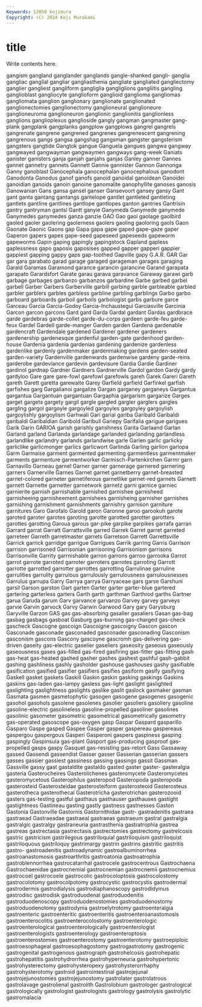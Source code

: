 ```yaml
---
Keywords: 12050 kojimura
Copyright: (C) 2024 Koji Murakami
---
```


# title

Write contents here.



 gangism gangland ganglander ganglands gangle-shanked
gangli- ganglia gangliac ganglial gangliar gangliasthenia gangliate gangliated gangliectomy ganglier
gangliest gangliform gangliglia gangliglions gangliitis gangling ganglioblast gangliocyte ganglioform ganglioid
ganglioma gangliomas gangliomata ganglion ganglionary ganglionate ganglionated ganglionectomies ganglionectomy ganglioneural
ganglioneure ganglioneuroma ganglioneuron ganglionic ganglionitis ganglionless ganglions ganglioplexus ganglioside gangly
gangman gangmaster gang-plank gangplank gangplanks gangplow gangplows gangrel gangrels gangrenate
gangrene gangrened gangrenes gangrenescent gangrening gangrenous gangs gangsa gangshag gangsman
gangster gangsterism gangsters gangtide Gangtok gangue Ganguela gangues gangwa gangway
gangwayed gangwayman gangwaymen gangways gang-week Ganiats ganister ganisters ganja ganjah
ganjahs ganjas Ganley ganner Gannes gannet gannetry gannets Gannett Gannie
gannister Gannon Gannonga Ganny ganoblast Ganocephala ganocephalan ganocephalous ganodont Ganodonta
Ganodus ganof ganofs ganoid ganoidal ganoidean Ganoidei ganoidian ganoids ganoin
ganoine ganomalite ganophyllite ganoses ganosis Ganowanian Gans gansa gansel ganser
Gansevoort gansey gansy Gant gant ganta gantang gantangs gantelope gantlet
gantleted gantleting gantlets gantline gantlines gantlope gantlopes ganton gantries Gantrisin
gantry gantryman gantsl Gantt ganyie Ganymeda Ganymede ganymede Ganymedes ganymedes
ganza ganzie GAO Gao gaol gaolage gaolbird gaoled gaoler gaolering
gaolerness gaolers gaoling gaoloring gaols Gaon Gaonate Gaonic Gaons gap
Gapa gapa gape gaped gape-gaze gaper Gaperon gapers gapes gape-seed
gapeseed gapeseeds gapeworm gapeworms Gapin gaping gapingly gapingstock Gapland gapless
gaplessness gapo gaposis gaposises gapped gapper gapperi gappier gappiest gapping
gappy gaps gap-toothed Gapville gapy G.A.R. GAR Gar gar gara
garabato garad garage garaged garageman garages garaging Garald Garamas Garamond
garance garancin garancine Garand garapata garapato Garardsfort Garate garau garava
garavance Garaway garawi garb garbage garbages garbanzo garbanzos garbardine Garbe
garbed garbel garbell Garber Garbers Garberville garbill garbing garble garbleable
garbled garbler garblers garbles garbless garbline garbling garblings Garbo garbo
garboard garboards garboil garboils garbologist garbs garbure garce Garceau Garcia
Garcia-Godoy Garcia-Inchaustegui Garciasville Garcinia Garcon garcon garcons Gard gard Garda
Gardal gardant Gardas gardbrace garde gardebras garde-collet garde-du-corps gardeen garde-feu
garde-feux Gardel Gardell garde-manger Garden garden Gardena gardenable gardencraft Gardendale
gardened Gardener gardener gardeners gardenership gardenesque gardenful garden-gate gardenhood garden-house
Gardenia gardenia gardenias gardening gardenize gardenless gardenlike gardenly gardenmaker gardenmaking
gardens garden-seated garden-variety Gardenville gardenwards gardenwise gardeny garde-reins garderobe gardeviance
gardevin gardevisure Gardia Gardie Gardiner gardinol gardnap Gardner Gardners Gardnerville
Gardol gardon Gardy gardy gardyloo Gare gare gare-fowl garefowl garefowls
gareh Garek Gareri Gareth gareth Garett garetta garewaite Garey Garfield
garfield Garfinkel garfish garfishes garg Gargalianoi gargalize Gargan garganey garganeys
Gargantua gargantua Gargantuan gargantuan Gargaphia gargarism gargarize Garges garget gargets
gargety gargil gargle gargled gargler garglers gargles gargling gargol gargoyle
gargoyled gargoyles gargoyley gargoylish gargoylishly gargoylism Garhwali Gari garial gariba
Garibald Garibaldi garibaldi Garibaldian Garibold Garibull Gariepy Garifalia garigue garigues
Garik Garin GARIOA garish garishly garishness Garita Garlaand Garlan Garland
garland Garlanda garlandage garlanded garlanding garlandless garlandlike garlandry garlands garlandwise
garle Garlen garlic garlicky garliclike garlicmonger garlics garlicwort Garlinda Garling
garlion garlopa Garm Garmaise garment garmented garmenting garmentless garmentmaker garments
garmenture garmentworker Garmisch-Partenkirchen Garmr garn Garnavillo Garneau garnel Garner garner
garnerage garnered garnering garners Garnerville Garnes Garnet garnet garnetberry garnet-breasted
garnet-colored garneter garnetiferous garnetlike garnet-red garnets Garnett garnett Garnette garnetter
garnetwork garnetz garni garnice garniec garnierite garnish garnishable garnished garnishee
garnisheed garnisheeing garnisheement garnishees garnisheing garnisher garnishes garnishing garnishment garnishments
garnishry garnison garniture garnitures Garo Garofalo Garold garon Garonne garoo
garookuh garote garoted garoter garotes garoting garotte garotted garotter garotters
garottes garotting Garoua garous gar-pike garpike garpikes garrafa garran Garrard
garrat Garratt Garrattsville garred Garrek Garret garret garreted garreteer Garreth
garretmaster garrets Garretson Garrett Garrettsville Garrick garrick garridge garrigue Garrigues
Garrik garring Garris Garrison garrison garrisoned Garrisonian garrisoning Garrisonism garrisons
Garrisonville Garrity garrnishable garron garrons garroo garrooka Garrot garrot garrote
garroted garroter garroters garrotes garroting Garrott garrotte garrotted garrotter garrottes
garrotting Garrulinae garruline garrulities garrulity garrulous garrulously garrulousness garrulousnesses Garrulus
garrupa Garry Garrya garrya Garryaceae gars garse Garshuni garsil Garson
garston Gart garten Garter garter garter-blue gartered gartering garterless garters
Garth garth garthman Garthrod garths Gartner garua Garuda garum Garv
garvance garvanzo Garvey garvey garveys garvie Garvin garvock Garvy Garwin
Garwood Gary gary Garysburg Garyville Garzon GAS gas gas-absorbing gasalier
gasaliers Gasan gas-bag gasbag gasbags gasboat Gasburg gas-burning gas-charged gas-check
gascheck Gascogne gascoign Gascoigne gascoigny Gascon gascon Gasconade gasconade gasconaded
gasconader gasconading Gasconism gasconism gascons Gascony gascoyne gascromh gas-delivering gas-driven
gaseity gas-electric gaselier gaseliers gaseosity gaseous gaseously gaseousness gases gas-filled
gas-fired gasfiring gas-fitter gas-fitting gash gas-heat gas-heated gashed gasher gashes
gashest gashful gash-gabbit gashing gashliness gashly gasholder gashouse gashouses gashy
gasifiable gasification gasified gasifier gasifiers gasifies gasiform gasify gasifying Gaskell
gasket gaskets Gaskill Gaskin gaskin gasking gaskings Gaskins gaskins gas-laden
gas-lampy gasless gas-light gaslight gaslighted gaslighting gaslightness gaslights gaslike gaslit
gaslock gasmaker gasman Gasmata gasmen gasmetophytic gasogen gasogene gasogenes gasogenic
gasohol gasohols gasolene gasolenes gasolier gasoliers gasoliery gasoline gasoline-electric gasolineless
gasoline-propelled gasoliner gasolines gasolinic gasometer gasometric gasometrical gasometrically gasometry gas-operated
gasoscope gas-oxygen gasp Gaspar Gaspard gasparillo Gasparo Gaspe gasped Gaspee
Gasper gasper gaspereau gaspereaus gaspergou gaspergous Gasperi Gasperoni gaspers gaspiness
gasping gaspingly Gaspinsula gas-plant Gasport gas-producing gasproof gas-propelled gasps gaspy
Gasquet gas-resisting gas-retort Gass Gassaway gassed Gassendi gassendist Gasser gasser
Gasserian gasserian gassers gasses gassier gassiest gassiness gassing gassings gassit
Gassman Gassville gassy gast gastaldite gastaldo gasted gaster gaster- gasteralgia
gasteria Gasterocheires Gasterolichenes gasteromycete Gasteromycetes gasteromycetous Gasterophilus gasteropod Gasteropoda gasteropoda
gasterosteid Gasterosteidae gasterosteiform gasterosteoid Gasterosteus gasterotheca gasterothecal Gasterotricha gasterotrichan gasterozooid
gasters gas-testing gastful gasthaus gasthauser gasthauses gastight gastightness Gastineau gasting
gastly gastness gastnesses Gaston Gastonia Gastonville Gastornis Gastornithidae gastr- gastradenitis
gastraea gastraead Gastraeadae gastraeal gastraeas gastraeum gastral gastralgia gastralgic gastralgy
gastraneuria gastrasthenia gastratrophia gastrea gastreas gastrectasia gastrectasis gastrectomies gastrectomy gastrelcosis
gastric gastricism gastrilegous gastriloquial gastriloquism gastriloquist gastriloquous gastriloquy gastrimargy gastrin
gastrins gastritic gastritis gastro- gastroadenitis gastroadynamic gastroalbuminorrhea gastroanastomosis gastroarthritis gastroatonia
gastroatrophia gastroblennorrhea gastrocatarrhal gastrocele gastrocentrous Gastrochaena Gastrochaenidae gastrocnemial gastrocnemian gastrocnemii
gastrocnemius gastrocoel gastrocoele gastrocolic gastrocoloptosis gastrocolostomy gastrocolotomy gastrocolpotomy gastrocystic gastrocystis
gastrodermal gastrodermis gastrodialysis gastrodiaphanoscopy gastrodidymus gastrodisc gastrodisk gastroduodenal gastroduodenitis gastroduodenoscopy
gastroduodenostomies gastroduodenostomy gastroduodenotomy gastrodynia gastroelytrotomy gastroenteralgia gastroenteric gastroenteritic gastroenteritis gastroenteroanastomosis
gastroenterocolitis gastroenterocolostomy gastroenterologic gastroenterological gastroenterologically gastroenterologist gastroenterologists gastroenterology gastroenteroptosis gastroenterostomies
gastroenterostomy gastroenterotomy gastroepiploic gastroesophageal gastroesophagostomy gastrogastrotomy gastrogenic gastrogenital gastrogenous gastrograph
gastrohelcosis gastrohepatic gastrohepatitis gastrohydrorrhea gastrohyperneuria gastrohypertonic gastrohysterectomy gastrohysteropexy gastrohysterorrhaphy gastrohysterotomy
gastroid gastrointestinal gastrojejunal gastrojejunostomies gastrojejunostomy gastrolater gastrolatrous gastrolavage gastrolienal gastrolith
Gastrolobium gastrologer gastrological gastrologically gastrologist gastrologists gastrology gastrolysis gastrolytic gastromalacia
